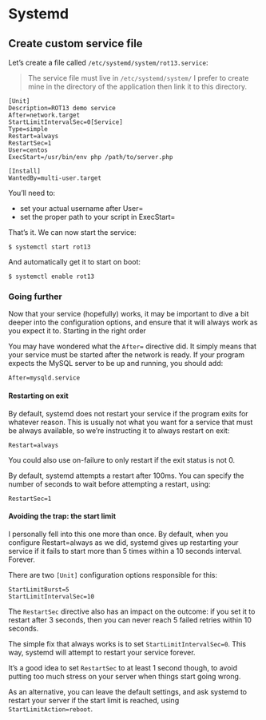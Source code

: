 # Systemd

## Create custom service file
Let’s create a file called `/etc/systemd/system/rot13.service`: 

> The service file must live in `/etc/systemd/system/` I prefer to create mine in the directory of the application then link it to this directory. 

```
[Unit]
Description=ROT13 demo service
After=network.target
StartLimitIntervalSec=0[Service]
Type=simple
Restart=always
RestartSec=1
User=centos
ExecStart=/usr/bin/env php /path/to/server.php

[Install]
WantedBy=multi-user.target
```

You’ll need to:

- set your actual username after User=
- set the proper path to your script in ExecStart=

That’s it. We can now start the service:

`$ systemctl start rot13`

And automatically get it to start on boot:

`$ systemctl enable rot13`

### Going further

Now that your service (hopefully) works, it may be important to dive a bit deeper into the configuration options, and ensure that it will always work as you expect it to.
Starting in the right order

You may have wondered what the `After=` directive did. It simply means that your service must be started after the network is ready. If your program expects the MySQL server to be up and running, you should add:

`After=mysqld.service`

#### Restarting on exit

By default, systemd does not restart your service if the program exits for whatever reason. This is usually not what you want for a service that must be always available, so we’re instructing it to always restart on exit:

`Restart=always`

You could also use on-failure to only restart if the exit status is not 0.

By default, systemd attempts a restart after 100ms. You can specify the number of seconds to wait before attempting a restart, using:

`RestartSec=1`

#### Avoiding the trap: the start limit

I personally fell into this one more than once. By default, when you configure Restart=always as we did, systemd gives up restarting your service if it fails to start more than 5 times within a 10 seconds interval. Forever.

There are two `[Unit]` configuration options responsible for this:

```
StartLimitBurst=5
StartLimitIntervalSec=10
```

The `RestartSec` directive also has an impact on the outcome: if you set it to restart after 3 seconds, then you can never reach 5 failed retries within 10 seconds.

The simple fix that always works is to set `StartLimitIntervalSec=0`. This way, systemd will attempt to restart your service forever.

It’s a good idea to set `RestartSec` to at least 1 second though, to avoid putting too much stress on your server when things start going wrong.

As an alternative, you can leave the default settings, and ask systemd to restart your server if the start limit is reached, using `StartLimitAction=reboot`.